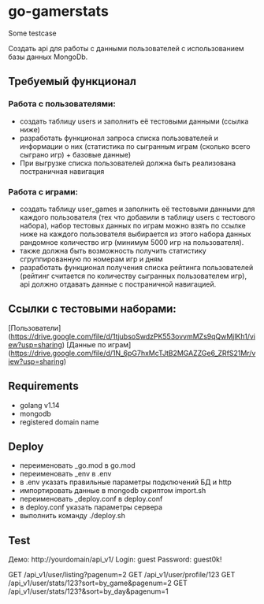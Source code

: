 # go-gamerstats
Some testcase

Создать api для работы с данными пользователей с использованием базы данных
MongoDb.

## Требуемый функционал

### Работа с пользователями:
- создать таблицу users и заполнить её тестовыми данными (ссылка ниже)
- разработать функционал запроса списка пользователей и информации о них
(статистика по сыгранным играм (сколько всего сыграно игр) + базовые данные)
- При выгрузке списка пользователей должна быть реализована постраничная
навигация

### Работа с играми:
- создать таблицу user_games и заполнить её тестовыми данными для каждого
пользователя (тех что добавили в таблицу users с тестового набора), набор
тестовых данных по играм можно взять по ссылке ниже на каждого
пользователя выбирается из этого набора данных рандомное количество игр
(минимум 5000 игр на пользователя).
- также должна быть возможность получить статистику сгруппированную по
номерам игр и дням
- разработать функционал получения списка рейтинга пользователей (рейтинг
считается по количеству сыгранных пользователем игр), api должно отдавать данные с
постраничной навигацией.

## Ссылки с тестовыми наборами:

[Пользователи] (https://drive.google.com/file/d/1tjubsoSwdzPK553ovvmMZs9qQwMjlKh1/view?usp=sharing)
[Данные по играм] (https://drive.google.com/file/d/1N_6pG7hxMcTJtB2MGAZZGe6_ZRfS21Mr/view?usp=sharing)

## Requirements
- golang v1.14
- mongodb
- registered domain name

## Deploy
- переименовать _go.mod в go.mod
- переименовать _env в .env
- в .env указать правильные параметры подключений БД и http
- импортировать данные в mongodb скриптом import.sh
- переименовать _deploy.conf в deploy.conf
- в deploy.conf указать параметры сервера
- выполнить команду ./deploy.sh

## Test
Демо: http://yourdomain/api_v1/
Login:      guest
Password:   guest0k!

GET /api_v1/user/listing?pagenum=2
GET /api_v1/user/profile/123
GET /api_v1/user/stats/123?sort=by_game&pagenum=2
GET /api_v1/user/stats/123?&sort=by_day&pagenum=1